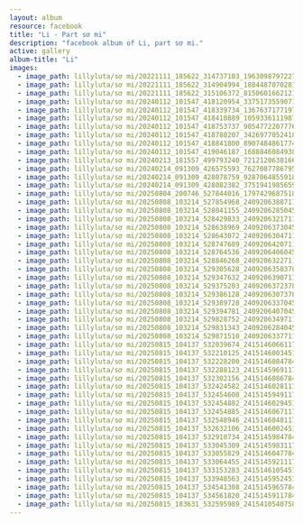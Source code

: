 ```yaml
---
layout: album
resource: facebook
title: "Li - Part sơ mi"
description: "facebook album of Li, part sơ mi."
active: gallery
album-title: "Li"
images:
  - image_path: lillyluta/sơ mi/20221111_185622_314737103_1963098797227901_4575180734848059616_n.jpg
  - image_path: lillyluta/sơ mi/20221111_185622_314904994_188448707028138_492489570934116961_n.jpg
  - image_path: lillyluta/sơ mi/20221111_185622_315106372_815060166212183_2677188747782748243_n.jpg
  - image_path: lillyluta/sơ mi/20240112_101547_418120954_337517355907105_4100313330265997582_n.jpg
  - image_path: lillyluta/sơ mi/20240112_101547_418339734_1367637177197885_1398484267628389371_n.jpg
  - image_path: lillyluta/sơ mi/20240112_101547_418410889_1059336111987411_2669729490793453811_n.jpg
  - image_path: lillyluta/sơ mi/20240112_101547_418753737_905477220777646_3190179806277243141_n.jpg
  - image_path: lillyluta/sơ mi/20240112_101547_418788207_342697705241884_5579073920806877596_n.jpg
  - image_path: lillyluta/sơ mi/20240112_101547_418841800_890748486177460_6118634917913542536_n.jpg
  - image_path: lillyluta/sơ mi/20240112_101547_419046187_1688846084938854_7969804523542543679_n.jpg
  - image_path: lillyluta/sơ mi/20240213_181557_499793240_721212063816630_2214006649334829855_n.jpg
  - image_path: lillyluta/sơ mi/20240214_091309_426575593_762708778679540_3299787960437628009_n.jpg
  - image_path: lillyluta/sơ mi/20240214_091309_428078759_928706485591817_8391659114772471380_n.jpg
  - image_path: lillyluta/sơ mi/20240214_091309_428082382_375194198565956_8623982029037798307_n.jpg
  - image_path: lillyluta/sơ mi/20250804_200746_527844016_1797429687518579_7518499594190914156_n.jpg
  - image_path: lillyluta/sơ mi/20250808_103214_527854968_24092063887118299_519487623740043599_n.jpg
  - image_path: lillyluta/sơ mi/20250808_103214_528041155_24092062850451736_1063791583315874199_n.jpg
  - image_path: lillyluta/sơ mi/20250808_103214_528429833_24092063217118366_1754596963991228647_n.jpg
  - image_path: lillyluta/sơ mi/20250808_103214_528638969_24092063730451648_2204400556044188252_n.jpg
  - image_path: lillyluta/sơ mi/20250808_103214_528643072_24092063047118383_5823170362917463145_n.jpg
  - image_path: lillyluta/sơ mi/20250808_103214_528747689_24092064207118267_5738770274816022798_n.jpg
  - image_path: lillyluta/sơ mi/20250808_103214_528764536_24092064060451615_4948544816944581864_n.jpg
  - image_path: lillyluta/sơ mi/20250808_103214_528846268_24092063227118365_689255728059986918_n.jpg
  - image_path: lillyluta/sơ mi/20250808_103214_529305628_24092063503785004_7486054842670507807_n.jpg
  - image_path: lillyluta/sơ mi/20250808_103214_529347632_24092063907118297_4711158979725282211_n.jpg
  - image_path: lillyluta/sơ mi/20250808_103214_529375203_24092063723784982_6324320719362216660_n.jpg
  - image_path: lillyluta/sơ mi/20250808_103214_529386128_24092063073785047_7515136662280731617_n.jpg
  - image_path: lillyluta/sơ mi/20250808_103214_529389728_24092063370451684_3074993378882342517_n.jpg
  - image_path: lillyluta/sơ mi/20250808_103214_529394781_24092064070451614_5935238430904452979_n.jpg
  - image_path: lillyluta/sơ mi/20250808_103214_529828752_24092063497118338_541322896917046642_n.jpg
  - image_path: lillyluta/sơ mi/20250808_103214_529831343_24092062840451737_6190068778015908090_n.jpg
  - image_path: lillyluta/sơ mi/20250808_103214_529871510_24092063377118350_534342029594781991_n.jpg
  - image_path: lillyluta/sơ mi/20250815_104137_532039674_24151460661178621_8269135700726396189_n.jpg
  - image_path: lillyluta/sơ mi/20250815_104137_532210125_24151460034512017_7024358304517468159_n.jpg
  - image_path: lillyluta/sơ mi/20250815_104137_532228200_24151460847845269_7783313017390570334_n.jpg
  - image_path: lillyluta/sơ mi/20250815_104137_532288123_24151459691178718_7376001684483037278_n.jpg
  - image_path: lillyluta/sơ mi/20250815_104137_532302156_24151460867845267_7234543467757029626_n.jpg
  - image_path: lillyluta/sơ mi/20250815_104137_532424582_24151460281178659_8168799457643507954_n.jpg
  - image_path: lillyluta/sơ mi/20250815_104137_532454608_24151459491178738_3198784292589595624_n.jpg
  - image_path: lillyluta/sơ mi/20250815_104137_532454882_24151460294511991_7962401966297488031_n.jpg
  - image_path: lillyluta/sơ mi/20250815_104137_532454885_24151460671178620_6538414563892752119_n.jpg
  - image_path: lillyluta/sơ mi/20250815_104137_532548946_24151460481178639_2351168271526831564_n.jpg
  - image_path: lillyluta/sơ mi/20250815_104137_532632106_24151460024512018_5179798338976600738_n.jpg
  - image_path: lillyluta/sơ mi/20250815_104137_532910734_24151459847845369_6892369496893995033_n.jpg
  - image_path: lillyluta/sơ mi/20250815_104137_533045309_24151459831178704_2045937757190980545_n.jpg
  - image_path: lillyluta/sơ mi/20250815_104137_533055829_24151460477845306_7180680912084199688_n.jpg
  - image_path: lillyluta/sơ mi/20250815_104137_533064455_24151459211178766_8699832187338148567_n.jpg
  - image_path: lillyluta/sơ mi/20250815_104137_533153283_24151461054511915_6450431204727041703_n.jpg
  - image_path: lillyluta/sơ mi/20250815_104137_533948563_24151459524512068_1787361666130335931_n.jpg
  - image_path: lillyluta/sơ mi/20250815_104137_534541308_24151459657845388_3157592556437368209_n.jpg
  - image_path: lillyluta/sơ mi/20250815_104137_534561820_24151459117845442_1421397258240952487_n.jpg
  - image_path: lillyluta/sơ mi/20250815_183631_532595989_24154105407580813_99035571336647488_n.jpg
---
```

